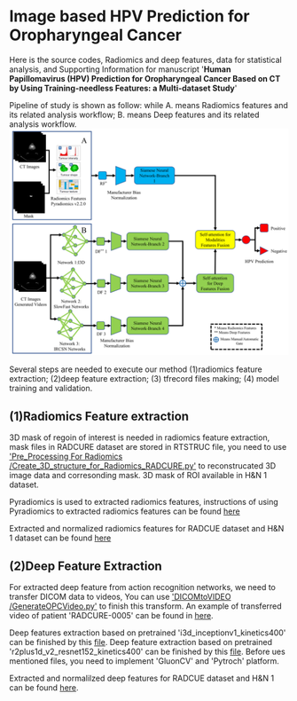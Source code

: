 # Image based HPV Prediction for Oropharyngeal Cancer

Here is the source codes, Radiomics and deep features, data for statistical analysis, and Supporting Information for manuscript '**Human Papillomavirus (HPV) Prediction for Oropharyngeal Cancer Based on CT by Using Training-needless Features: a Multi-dataset Study**'  

Pipeline of study is shown as follow: while A. means Radiomics features and its related analysis workflow; B. means Deep features and its related analysis workflow.
![image](https://github.com/FORRESTHUACHEN/Image_based_HPV_Prediction_for_Oropharyngeal_Cancer/blob/main/Figures/Figure2.png)

Several steps are needed to execute our method (1)radiomics feature extraction; (2)deep feature extraction; (3) tfrecord files making; (4) model training and validation.

## (1)Radiomics Feature extraction

3D mask of regoin of interest is needed in radiomics feature extraction, mask files in RADCURE dataset are stored in RTSTRUC file, you need to use ['Pre_Processing For Radiomics
/Create_3D_structure_for_Radiomics_RADCURE.py'](https://github.com/FORRESTHUACHEN/Image_based_HPV_Prediction_for_Oropharyngeal_Cancer/blob/main/Pre_Processing%20For%20Radiomics/Create_3D_structure_for_Radiomics_RADCURE.py) to reconstrucated 3D image data and corresonding mask. 3D mask of ROI available in H&N 1 dataset.

Pyradiomics is used to extracted radiomics features, instructions of using Pyradiomics to extracted radiomics features can be found [here](https://pyradiomics.readthedocs.io/en/latest/)

Extracted and normalized radiomics features for RADCUE dataset and H&N 1 dataset can be found [here](https://github.com/FORRESTHUACHEN/Image_based_HPV_Prediction_for_Oropharyngeal_Cancer/tree/main/Extracted%20Features)

## (2)Deep Feature Extraction

For extracted deep feature from action recognition networks, we need to transfer DICOM data to videos, You can use ['DICOMtoVIDEO
/GenerateOPCVideo.py'](https://github.com/FORRESTHUACHEN/Image_based_HPV_Prediction_for_Oropharyngeal_Cancer/blob/main/DICOMtoVIDEO/GenerateOPCVideo.py) to finish this transform. An example of transferred video of patient 'RADCURE-0005' can be found in [here](https://github.com/FORRESTHUACHEN/Image_based_HPV_Prediction_for_Oropharyngeal_Cancer/tree/main/DICOMtoVIDEO).

Deep features extraction based on pretrained 'i3d_inceptionv1_kinetics400' can be finished by this [file](https://github.com/FORRESTHUACHEN/Image_based_HPV_Prediction_for_Oropharyngeal_Cancer/blob/main/DICOMtoVIDEO/FeatureExtractor.py). Deep feature extraction based on pretrained 'r2plus1d_v2_resnet152_kinetics400' can be finished by this [file](https://github.com/FORRESTHUACHEN/Image_based_HPV_Prediction_for_Oropharyngeal_Cancer/blob/main/DICOMtoVIDEO/feat_extract_pytorch.py). Before ues mentioned files, you need to implement 'GluonCV' and 'Pytroch' platform.

Extracted and normalilzed deep features for RADCUE dataset and H&N 1 can be found [here](https://github.com/FORRESTHUACHEN/Image_based_HPV_Prediction_for_Oropharyngeal_Cancer/blob/main/DICOMtoVIDEO/feat_extract_pytorch.py).
